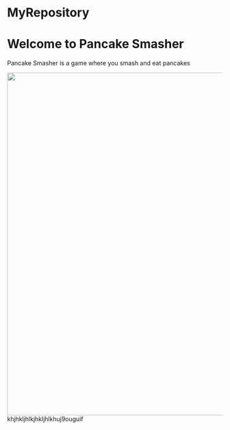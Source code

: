 # MyRepository
<h1>Welcome to Pancake Smasher</h1>
<p>Pancake Smasher is a game where you smash and eat pancakes</p>
<img src="pic_titlescreen.PNG" width="801" height="798">
khjhkljhlkjhkljhlkhuj9ouguif
